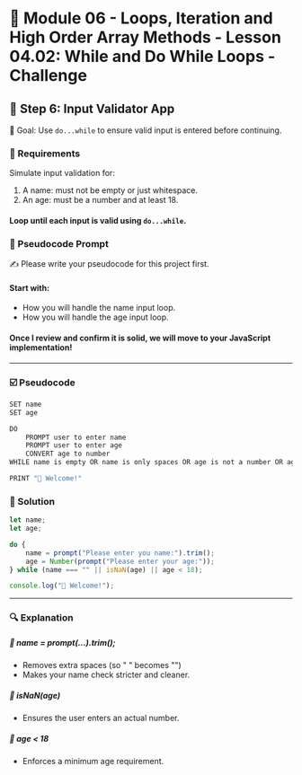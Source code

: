 # 📕 Module 06 - Loops, Iteration and High Order Array Methods - Lesson 04.02: While and Do While Loops - Challenge


## 📝 Step 6: Input Validator App

🎯 Goal: Use `do...while` to ensure valid input is entered before continuing.

### 🧠 Requirements
Simulate input validation for:
1. A name: must not be empty or just whitespace.
2. An age: must be a number and at least 18.
#### Loop until each input is valid using `do...while`.

### 🔁 Pseudocode Prompt
✍️ Please write your pseudocode for this project first.
####  Start with:
- How you will handle the name input loop.
- How you will handle the age input loop.
####  Once I review and confirm it is solid, we will move to your JavaScript implementation!

---

### ☑️ Pseudocode

```js
SET name
SET age

DO
    PROMPT user to enter name
    PROMPT user to enter age
    CONVERT age to number
WHILE name is empty OR name is only spaces OR age is not a number OR age < 18

PRINT "🎉 Welcome!"
```

### 🧮 Solution

```js
let name;
let age;

do {
    name = prompt("Please enter you name:").trim();
    age = Number(prompt("Please enter your age:"));
} while (name === "" || isNaN(age) || age < 18);

console.log("🎉 Welcome!");
```

---

### 🔍 Explanation
##### 🔹 name = prompt(...).trim();
- Removes extra spaces (so " " becomes "")
- Makes your name check stricter and cleaner.
##### 🔹 isNaN(age)
- Ensures the user enters an actual number.
##### 🔹 age < 18
- Enforces a minimum age requirement.

